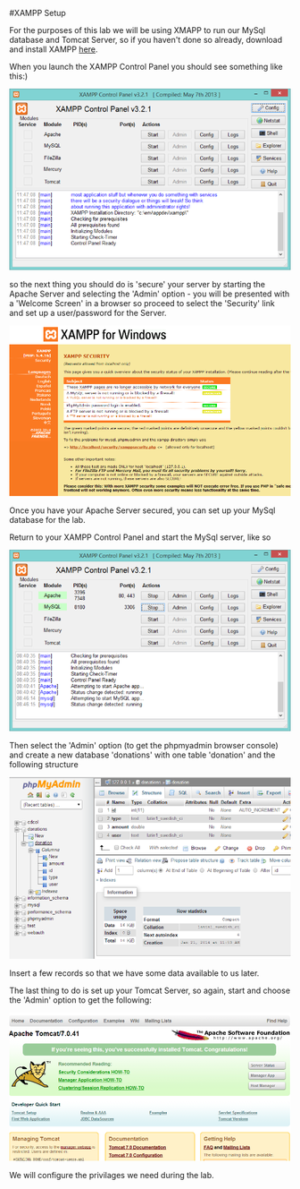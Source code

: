 #XAMPP Setup

For the purposes of this lab we will be using XMAPP to run our MySql database and Tomcat Server, so if you haven't done so already, download and install XAMPP [here](http://www.apachefriends.org/download.html).

When you launch the XAMPP Control Panel you should see something like this:)

![](../img/xampp.png)

so the next thing you should do is 'secure' your server by starting the Apache Server and selecting the 'Admin' option - you will be presented with a 'Welcome Screen' in a browser so proceed to select the 'Security' link and set up a user/password for the Server.

![](../img/xampp1.png)

Once you have your Apache Server secured, you can set up your MySql database for the lab.

Return to your XAMPP Control Panel and start the MySql server, like so

 ![](../img/xampp2.png)

 Then select the 'Admin' option (to get the phpmyadmin browser console) and create a new database 'donations' with one table 'donation' and the following structure

 ![](../img/mysql.png)

 Insert a few records so that we have some data available to us later.

 The last thing to do is set up your Tomcat Server, so again, start and choose the 'Admin' option to get the following:

 ![](../img/tomcat.png)

We will configure the privilages we need during the lab.